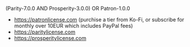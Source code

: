 (Parity-7.0.0 AND Prosperity-3.0.0) OR Patron-1.0.0

- https://patronlicense.com (purchise a tier from Ko-Fi, or subscribe for monthly over 10EUR which includes PayPal fees)
- https://paritylicense.com
- https://prosperitylicense.com
